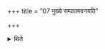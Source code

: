 +++
title = "07 मुख्ये सम्पातमवनयति"

+++

<details><summary>थिते</summary>

मुख्ये सम्पातमवनयति ७
</details>
